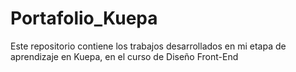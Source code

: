 # Portafolio_Kuepa
Este repositorio contiene los trabajos desarrollados en mi etapa de aprendizaje en Kuepa, en el curso de Diseño Front-End
